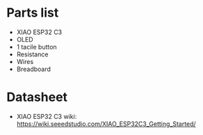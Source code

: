 # Parts list
- XIAO ESP32 C3
- OLED
- 1 tacile button
- Resistance
- Wires
- Breadboard

# Datasheet
- XIAO ESP32 C3 wiki: https://wiki.seeedstudio.com/XIAO_ESP32C3_Getting_Started/
